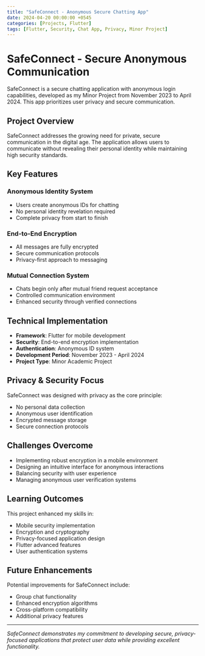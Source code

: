 ```yaml
---
title: "SafeConnect - Anonymous Secure Chatting App"
date: 2024-04-20 00:00:00 +0545
categories: [Projects, Flutter]
tags: [Flutter, Security, Chat App, Privacy, Minor Project]
---
```


# SafeConnect - Secure Anonymous Communication

SafeConnect is a secure chatting application with anonymous login capabilities, developed as my Minor Project from November 2023 to April 2024. This app prioritizes user privacy and secure communication.

## Project Overview

SafeConnect addresses the growing need for private, secure communication in the digital age. The application allows users to communicate without revealing their personal identity while maintaining high security standards.

## Key Features

### Anonymous Identity System
- Users create anonymous IDs for chatting
- No personal identity revelation required
- Complete privacy from start to finish

### End-to-End Encryption
- All messages are fully encrypted
- Secure communication protocols
- Privacy-first approach to messaging

### Mutual Connection System
- Chats begin only after mutual friend request acceptance
- Controlled communication environment
- Enhanced security through verified connections

## Technical Implementation

- **Framework**: Flutter for mobile development
- **Security**: End-to-end encryption implementation
- **Authentication**: Anonymous ID system
- **Development Period**: November 2023 - April 2024
- **Project Type**: Minor Academic Project

## Privacy & Security Focus

SafeConnect was designed with privacy as the core principle:
- No personal data collection
- Anonymous user identification
- Encrypted message storage
- Secure connection protocols

## Challenges Overcome

- Implementing robust encryption in a mobile environment
- Designing an intuitive interface for anonymous interactions
- Balancing security with user experience
- Managing anonymous user verification systems

## Learning Outcomes

This project enhanced my skills in:
- Mobile security implementation
- Encryption and cryptography
- Privacy-focused application design
- Flutter advanced features
- User authentication systems

## Future Enhancements

Potential improvements for SafeConnect include:
- Group chat functionality
- Enhanced encryption algorithms
- Cross-platform compatibility
- Additional privacy features

---

*SafeConnect demonstrates my commitment to developing secure, privacy-focused applications that protect user data while providing excellent functionality.*
